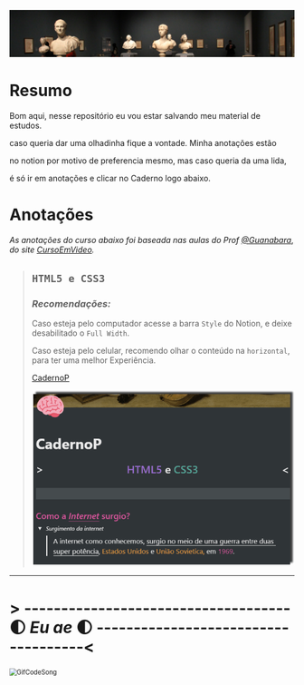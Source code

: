 ![](https://github.com/NiziulLuizin/EstudosP/blob/main/Captura%20de%20tela%202020-11-13%20235111.png)

# Resumo 

Bom aqui, nesse repositório eu vou estar salvando meu material de estudos.

caso queria dar uma olhadinha fique a vontade. Minha anotações estão

no notion por motivo de preferencia mesmo, mas caso queria da uma lida,

é só ir em anotações e clicar no Caderno logo abaixo. 


# **Anotações**

*As anotações do curso abaixo foi baseada nas aulas do Prof*  *[@Guanabara](https://github.com/gustavoguanabara)*, *do site*  *[CursoEmVideo](https://www.cursoemvideo.com).*

> ## `HTML5 e CSS3`
> ### *Recomendações:* 
> Caso esteja pelo computador acesse a  barra `Style`  do Notion, e deixe desabilitado o `Full Width`.
>
> Caso esteja pelo celular, recomendo olhar o conteúdo na `horizontal`,  para ter uma  melhor                                                                                         Experiência.                    
>
> [CadernoP](https://www.notion.so/CadernoP-ebb6e013cf5244c2824d57f90d65e309)
>
> 
>
> ![Conteudo do caderno](https://github.com/NiziulLuizin/EstudosP/blob/main/GifCaderno.gif)



------



# > ------------------------------------:first_quarter_moon:  *Eu ae*  :first_quarter_moon:  ------------------------------------<

<img src="https://raw.githubusercontent.com/NiziulLuizin/EstudosP/main/GifCodeSong.gif" alt="GifCodeSong" style="zoom:80%;" />